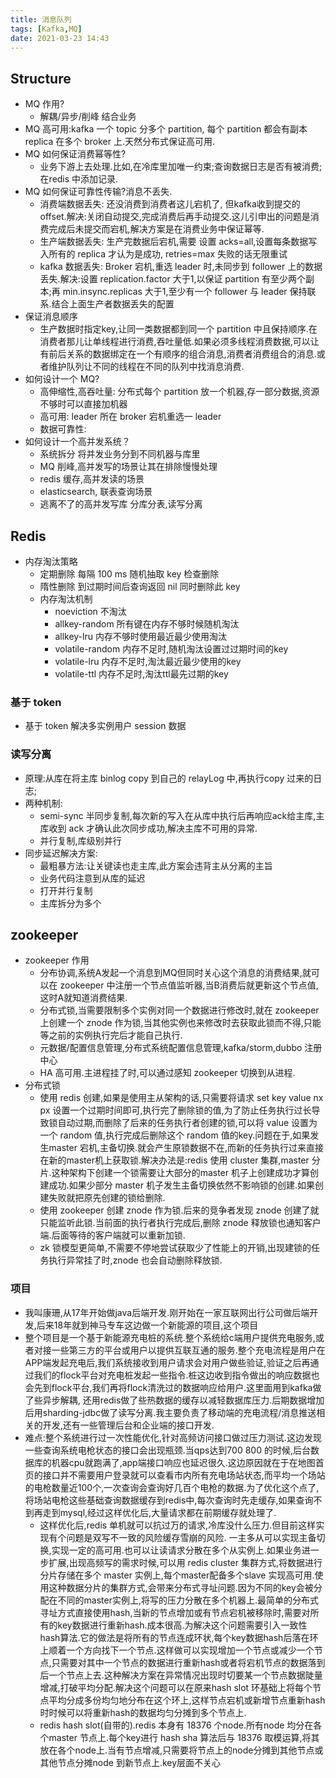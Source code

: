 ```yaml
---
title: 消息队列
tags: [Kafka,MQ]
date: 2021-03-23 14:43
---
```


## Structure

- MQ 作用?
    - 解耦/异步/削峰 结合业务
- MQ 高可用:kafka 一个 topic 分多个 partition, 每个 partition 都会有副本 replica 在多个 broker 上.天然分布式保证高可用.
- MQ 如何保证消费幂等性?
    - 业务下游上去处理.比如,在冷库里加唯一约束;查询数据日志是否有被消费;在redis 中添加记录.
- MQ 如何保证可靠性传输?消息不丢失.
    - 消费端数据丢失: 还没消费到消费者这儿宕机了, 但kafka收到提交的 offset.解决:关闭自动提交,完成消费后再手动提交.这儿引申出的问题是消费完成后未提交而宕机,解决方案是在消费业务中保证幂等.
    - 生产端数据丢失: 生产完数据后宕机,需要 设置 acks=all,设置每条数据写入所有的 replica 才认为是成功, retries=max 失败的话无限重试
    - kafka 数据丢失: Broker 宕机,重选 leader 时,未同步到 follower 上的数据丢失.解决:设置 replication.factor 大于1,以保证 partition 有至少两个副本;再 min.insync.replicas 大于1,至少有一个 follower 与 leader 保持联系.结合上面生产者数据丢失的配置
- 保证消息顺序
    - 生产数据时指定key,让同一类数据都到同一个 partition 中且保持顺序.在消费者那儿让单线程进行消费,吞吐量低.如果必须多线程消费数据,可以让有前后关系的数据绑定在一个有顺序的组合消息,消费者消费组合的消息.或者维护队列让不同的线程在不同的队列中找消息消费.
- 如何设计一个 MQ?
    - 高伸缩性,高吞吐量: 分布式每个 partition 放一个机器,存一部分数据,资源不够时可以直接加机器
    - 高可用: leader 所在 broker 宕机重选一 leader
    - 数据可靠性: 
- 如何设计一个高并发系统？
    - 系统拆分 将并发业务分到不同机器与库里
    - MQ 削峰,高并发写的场景让其在排除慢慢处理
    - redis 缓存,高并发读的场景
    - elasticsearch, 联表查询场景
    - 逃离不了的高并发写库 分库分表,读写分离 

## Redis

- 内存淘汰策略
    - 定期删除 每隔 100 ms 随机抽取 key 检查删除
    - 隋性删除 到过期时间后查询返回 nil 同时删除此 key
    - 内存淘汰机制
        - noeviction 不淘汰
        - allkey-random 所有键在内存不够时候随机淘汰
        - allkey-lru 内存不够时使用最近最少使用淘汰
        - volatile-random 内存不足时,随机淘汰设置过过期时间的key
        - volatile-lru 内存不足时,淘汰最近最少使用的key
        - volatile-ttl 内存不足时,淘汰ttl最先过期的key

### 基于 token

- 基于 token 解决多实例用户 session 数据

### 读写分离

- 原理:从库在将主库 binlog copy 到自己的 relayLog 中,再执行copy 过来的日志;
- 两种机制:
    - semi-sync 半同步复制,每次新的写入在从库中执行后再响应ack给主库,主库收到 ack 才确认此次同步成功,解决主库不可用的异常.
    - 并行复制,库级别并行
- 同步延迟解决方案:
    - 最粗暴方法:让关键读也走主库,此方案会违背主从分离的主旨
    - 业务代码注意到从库的延迟
    - 打开并行复制
    - 主库拆分为多个

## zookeeper

- zookeeper 作用
    - 分布协调,系统A发起一个消息到MQ但同时关心这个消息的消费结果,就可以在 zookeeper 中注册一个节点值监听器,当B消费后就更新这个节点值,这时A就知道消费结果.
    - 分布式锁,当需要限制多个实例对同一个数据进行修改时,就在 zookeeper 上创建一个 znode 作为锁,当其他实例也来修改时去获取此锁而不得,只能等之前的实例执行完后才能自己执行.
    - 元数据/配置信息管理,分布式系统配置信息管理,kafka/storm,dubbo 注册中心
    - HA 高可用.主进程挂了时,可以通过感知 zookeeper 切换到从进程.
- 分布式锁
    - 使用 redis 创建,如果是使用主从架构的话,只需要将请求 set key value nx px 设置一个过期时间即可,执行完了删除锁的值,为了防止任务执行过长导致锁自动过期,而删除了后来的任务执行者创建的锁,可以将 value 设置为一个 random 值,执行完成后删除这个 random 值的key.问题在于,如果发生master 宕机,主备切换.就会产生原锁数据不在,而新的任务执行过来直接在新的master机上获取锁.解决办法是:redis 使用 cluster 集群,master 分片.这种架构下创建一个锁需要让大部分的master 机子上创建成功才算创建成功.如果少部分 master 机子发生主备切换依然不影响锁的创建.如果创建失败就把原先创建的锁给删除.
    - 使用 zookeeper 创建 znode 作为锁.后来的竞争者发现 znode 创建了就只能监听此锁.当前面的执行者执行完成后,删除 znode 释放锁也通知客户端.后面等待的客户端就可以重新加锁.
    - zk 锁模型更简单,不需要不停地尝试获取少了性能上的开销,出现建锁的任务执行异常挂了时,znode 也会自动删除释放锁.

### 项目

- 我叫康珊,从17年开始做java后端开发.刚开始在一家互联网出行公司做后端开发,后来18年就到神马专车这边做一个新能源的项目,这个项目
- 整个项目是一个基于新能源充电桩的系统.整个系统给c端用户提供充电服务,或者对接一些第三方的平台或用户以提供互联互通的服务.整个充电流程是用户在APP端发起充电后,我们系统接收到用户请求会对用户做些验证,验证之后再通过我们的flock平台对充电桩发起一些指令.桩这边收到指令做出的响应数据也会先到flock平台,我们再将flock清洗过的数据响应给用户.这里面用到kafka做了些异步解耦, 还用redis做了些热数据的缓存以减轻数据库压力.后期数据增加后用sharding-jdbc做了读写分离.我主要负责了移动端的充电流程/消息推送相关的开发,还有一些管理后台和企业端的接口开发.
- 难点:整个系统进行过一次性能优化,针对高频访问接口做过压力测试.这边发现一些查询系统电枪状态的接口会出现瓶颈.当qps达到700 800 的时候,后台数据库的机器cpu就跑满了,app端接口响应也延迟很久.这边原因就在于在地图首页的接口并不需要用户登录就可以查看市内所有充电场站状态,而平均一个场站的电枪数量近100个,一次查询会查询好几百个电枪的数据.为了优化这个点了,将场站电枪这些基础查询数据缓存到redis中,每次查询时先走缓存,如果查询不到再走到mysql,经过这样优化后,大量请求都在前期缓存就处理了.
    - 这样优化后,redis 单机就可以抗过万的请求,冷库没什么压力.但目前这样实现有个问题是双写不一致的风险缓存雪崩的风险. 一主多从可以实现主备切换,实现一定的高可用.也可以让读请求分散在多个从实例上.如果业务进一步扩展,出现高频写的需求时候,可以用 redis cluster 集群方式,将数据进行分片存储在多个 master 实例上,每个master配备多个slave 实现高可用.使用这种数据分片的集群方式,会带来分布式寻址问题.因为不同的key会被分配在不同的master实例上,将写的压力分散在多个机器上.最简单的分布式寻址方式直接使用hash,当新的节点增加或有节点宕机被移除时,需要对所有的key数据进行重新hash.成本很高.为解决这个问题需要引入一致性hash算法.它的做法是将所有的节点连成环状,每个key数据hash后落在环上顺着一个方向找下一个节点.这样做可以实现增加一个节点或减少一个节点,只需要对其中一个节点的数据进行重新hash或者将宕机节点的数据落到后一个节点上去.这种解决方案在异常情况出现时切要某一个节点数据陡量增减,打破平均分配.解决这个问题可以在原来hash slot 环基础上将每个节点平均分成多份均匀地分布在这个环上,这样节点宕机或新增节点重新hash时时候可以将重新hash的数据均匀分摊到多个节点上.
    - redis hash slot(自带的).redis 本身有 18376 个node.所有node 均分在各个master 节点上.每个key进行 hash sha 算法后与 18376 取模运算,将其放在各个node上.当有节点增减,只需要将节点上的node分摊到其他节点或其他节点分摊node 到新节点上.key层面不关心